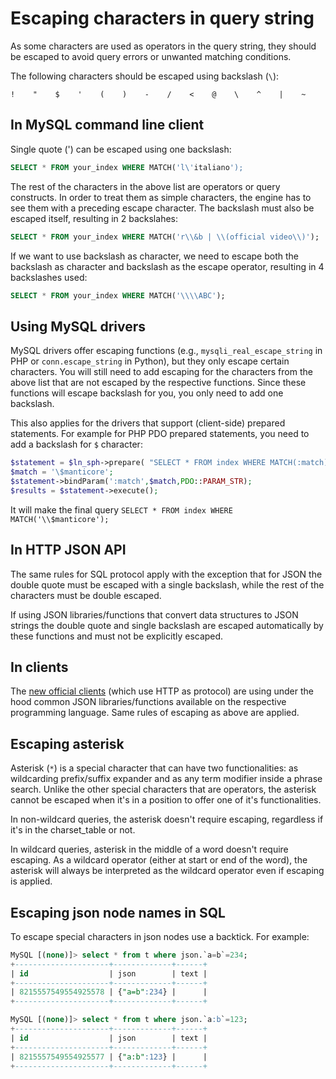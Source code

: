 # Escaping characters in query string

 As some characters are used as operators in the query string, they should be escaped to avoid query errors or  unwanted matching conditions.

 The following characters should be escaped using backslash (`\`):

```
!    "    $    '    (    )    -    /    <    @    \    ^    |    ~
```

## In MySQL command line client

Single quote (') can be escaped using one backslash:
```sql
SELECT * FROM your_index WHERE MATCH('l\'italiano');
```


The rest of the characters in the above list are operators or query constructs. In order to treat them as simple characters, the engine has to see them with a preceding escape character.
The backslash must also be escaped itself, resulting in 2 backslahes:

```sql
SELECT * FROM your_index WHERE MATCH('r\\&b | \\(official video\\)');
```

If we want to use backslash as character, we need to escape both the backslash as character and backslash as the escape operator, resulting in 4 backslashes used:

```sql
SELECT * FROM your_index WHERE MATCH('\\\\ABC');
```

## Using MySQL drivers

MySQL drivers offer escaping functions (e.g., `mysqli_real_escape_string` in PHP or `conn.escape_string` in Python), but they only escape certain characters.
You will still need to add escaping for the characters from the above list that are not escaped by the respective functions.
Since these functions will escape backslash for you, you only need to add one backslash.

This also applies for the drivers that support (client-side) prepared statements. For example for PHP PDO prepared statements, you need to add a backslash for `$` character:

```php
$statement = $ln_sph->prepare( "SELECT * FROM index WHERE MATCH(:match)");
$match = '\$manticore';
$statement->bindParam(':match',$match,PDO::PARAM_STR);
$results = $statement->execute();
```

It will make the final query `SELECT * FROM index WHERE MATCH('\\$manticore');`

## In HTTP JSON API

The same rules for SQL protocol apply with the exception that for JSON the double quote must be escaped with a single backslash, while the rest of the characters must be double escaped.


If using JSON libraries/functions that convert data structures to JSON strings the double quote and single backslash are escaped automatically by these functions and must not be explicitly escaped.


## In clients

The [new official clients](https://github.com/manticoresoftware/) (which use HTTP as protocol) are using under the hood common JSON libraries/functions available on the respective programming language. Same rules of escaping as above are applied.


## Escaping asterisk

Asterisk (`*`) is a special character that can have two functionalities: as wildcarding prefix/suffix expander and as any term modifier inside a phrase search.
Unlike the other special characters that are operators, the asterisk cannot be escaped when it's in a position to offer one of it's functionalities.

In non-wildcard queries, the asterisk doesn't require escaping, regardless if it's in the charset_table or not.

In wildcard queries, asterisk in the middle of a word doesn't require escaping. As a wildcard operator (either at start or end of the word), the asterisk will always be interpreted as the wildcard operator even if escaping is applied.

## Escaping json node names in SQL

To escape special characters in json nodes use a backtick. For example:

```sql
MySQL [(none)]> select * from t where json.`a=b`=234;
+---------------------+-------------+------+
| id                  | json        | text |
+---------------------+-------------+------+
| 8215557549554925578 | {"a=b":234} |      |
+---------------------+-------------+------+

MySQL [(none)]> select * from t where json.`a:b`=123;
+---------------------+-------------+------+
| id                  | json        | text |
+---------------------+-------------+------+
| 8215557549554925577 | {"a:b":123} |      |
+---------------------+-------------+------+
```
